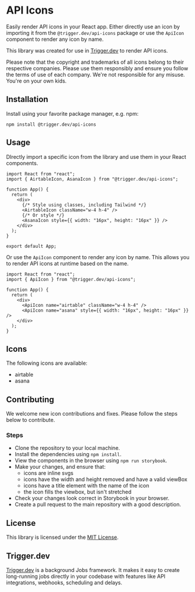 # API Icons

Easily render API icons in your React app. Either directly use an icon by importing it from the `@trigger.dev/api-icons` package or use the `ApiIcon` component to render any icon by name.

This library was created for use in [Trigger.dev](https://trigger.dev) to render API icons.

Please note that the copyright and trademarks of all icons belong to their respective companies. Please use them responsibly and ensure you follow the terms of use of each company. We're not responsible for any misuse. You're on your own kids.

## Installation

Install using your favorite package manager, e.g. npm:

```
npm install @trigger.dev/api-icons
```

## Usage

DIrectly import a specific icon from the library and use them in your React components.

```tsx
import React from "react";
import { AirtableIcon, AsanaIcon } from "@trigger.dev/api-icons";

function App() {
  return (
    <div>
      {/* Style using classes, including Tailwind */}
      <AirtableIcon className="w-4 h-4" />
      {/* Or style */}
      <AsanaIcon style={{ width: "16px", height: "16px" }} />
    </div>
  );
}

export default App;
```

Or use the `ApiIcon` component to render any icon by name. This allows you to render API icons at runtime based on the name.

```tsx
import React from "react";
import { ApiIcon } from "@trigger.dev/api-icons";

function App() {
  return (
    <div>
      <ApiIcon name="airtable" className="w-4 h-4" />
      <ApiIcon name="asana" style={{ width: "16px", height: "16px" }} />
    </div>
  );
}
```

## Icons

The following icons are available:

- airtable
- asana

## Contributing

We welcome new icon contributions and fixes. Please follow the steps below to contribute.

### Steps

- Clone the repository to your local machine.
- Install the dependencies using `npm install`.
- View the components in the browser using `npm run storybook`.
- Make your changes, and ensure that:
  - icons are inline svgs
  - icons have the width and height removed and have a valid viewBox
  - icons have a title element with the name of the icon
  - the icon fills the viewbox, but isn't stretched
- Check your changes look correct in Storybook in your browser.
- Create a pull request to the main repository with a good description.

## License

This library is licensed under the [MIT License](https://github.com/triggerdotdev/api-icons/blob/main/license).

## Trigger.dev

[Trigger.dev](https://trigger.dev) is a background Jobs framework. It makes it easy to create long-running jobs directly in your codebase with features like API integrations, webhooks, scheduling and delays.
